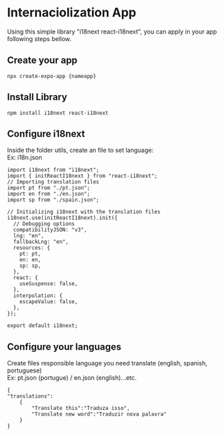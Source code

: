 # Internaciolization App
Using this simple library "i18next react-i18next", you can apply in your app following steps bellow.

## Create your app
````
npx create-expo-app {nameapp}
````

## Install Library
````
npm install i18next react-i18next
`````
## Configure i18next
Inside the folder utils, create an file to set language:<br/>
Ex: i18n.json
`````
import i18next from "i18next";
import { initReactI18next } from "react-i18next";
// Importing translation files
import pt from "./pt.json";
import en from "./en.json";
import sp from "./spain.json";

// Initializing i18next with the translation files
i18next.use(initReactI18next).init({
  // Debugging options
  compatibilityJSON: "v3",
  lng: "en",
  fallbackLng: "en",
  resources: {
    pt: pt,
    en: en,
    sp: sp,
  },
  react: {
    useSuspense: false,
  },
  interpolation: {
    escapeValue: false,
  },
});

export default i18next;
`````


## Configure your languages
<p>Create files responsible language you need translate (english, spanish, portuguese)<br>
Ex: pt.json (portugue) / en.json (english)...etc.

`````
{
"translations": 
    {
        "Translate this":"Traduza isso",
        "Translate new word":"Traduzir nova palavra"
    }
}
`````
